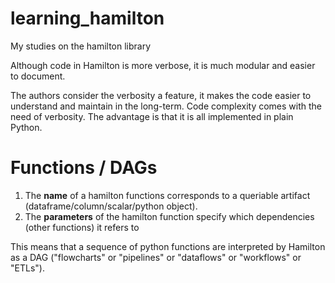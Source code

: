 # learning_hamilton
My studies on the hamilton library

Although code in Hamilton is more verbose, it is much modular and easier to 
document.

The authors consider the verbosity a feature, it makes the code easier to 
understand and maintain in the long-term. Code complexity comes with the need 
of verbosity. The advantage is that it is all implemented in plain Python.

# Functions / DAGs

1. The **name** of a hamilton functions corresponds to a queriable artifact (dataframe/column/scalar/python object).
2. The **parameters** of the hamilton function specify which dependencies (other functions) it refers to

This means that a sequence of python functions are interpreted by Hamilton as 
a DAG ("flowcharts" or "pipelines" or "dataflows" or "workflows" or "ETLs").



